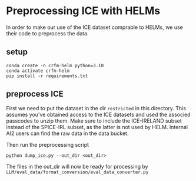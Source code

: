 # Preprocessing ICE with HELMs

In order to make our use of the ICE dataset comprable to HELMs, we use their code to preprocess the data.

## setup

```
conda create -n crfm-helm python=3.10
conda activate crfm-helm
pip install -r requirements.txt
```

## preprocess ICE

First we need to put the dataset in the dir `restricted` in this directory. This assumes you've obtained access to the ICE datasets and used the associed passcodes to unzip them. Make sure to include the ICE-IRELAND subset instead of the SPICE-IRL subset, as the latter is not used by HELM. Internal AI2 users can find the raw data in the data bucket.

Then run the preprocessing script
```
python dump_ice.py --out_dir <out_dir>
```

The files in the out_dir will now be ready for processing by `LLM/eval_data/format_conversion/eval_data_converter.py`